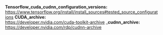 __Tensorflow_cuda_cudnn_configuration_versions:__  
https://www.tensorflow.org/install/install_sources#tested_source_configurations
__CUDA_archive:__    
https://developer.nvidia.com/cuda-toolkit-archive
___cudnn_archive:__   
https://developer.nvidia.com/rdp/cudnn-archive

